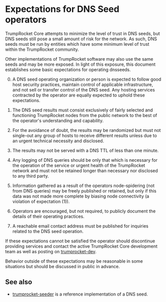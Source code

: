 Expectations for DNS Seed operators
====================================

TrumpRocket Core attempts to minimize the level of trust in DNS seeds,
but DNS seeds still pose a small amount of risk for the network.
As such, DNS seeds must be run by entities which have some minimum
level of trust within the TrumpRocket community.

Other implementations of TrumpRocket software may also use the same
seeds and may be more exposed. In light of this exposure, this
document establishes some basic expectations for operating dnsseeds.

0. A DNS seed operating organization or person is expected to follow good
host security practices, maintain control of applicable infrastructure,
and not sell or transfer control of the DNS seed. Any hosting services
contracted by the operator are equally expected to uphold these expectations.

1. The DNS seed results must consist exclusively of fairly selected and
functioning TrumpRocket nodes from the public network to the best of the
operator's understanding and capability.

2. For the avoidance of doubt, the results may be randomized but must not
single-out any group of hosts to receive different results unless due to an
urgent technical necessity and disclosed.

3. The results may not be served with a DNS TTL of less than one minute.

4. Any logging of DNS queries should be only that which is necessary
for the operation of the service or urgent health of the TrumpRocket
network and must not be retained longer than necessary nor disclosed
to any third party.

5. Information gathered as a result of the operators node-spidering
(not from DNS queries) may be freely published or retained, but only
if this data was not made more complete by biasing node connectivity
(a violation of expectation (1)).

6. Operators are encouraged, but not required, to publicly document the
details of their operating practices.

7. A reachable email contact address must be published for inquiries
related to the DNS seed operation.

If these expectations cannot be satisfied the operator should
discontinue providing services and contact the active TrumpRocket
Core development team as well as posting on
[trumprocket-dev](https://groups.google.com/forum/#!forum/trumprocket-dev).

Behavior outside of these expectations may be reasonable in some
situations but should be discussed in public in advance.

See also
----------
- [trumprocket-seeder](https://github.com/pooler/trumprocket-seeder) is a reference implementation of a DNS seed.
